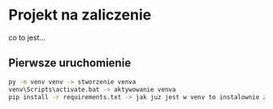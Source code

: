 # Projekt na zaliczenie

co to jest...

## Pierwsze uruchomienie 

```bash
py -m venv venv -> stworzenie venva
venv\Scripts\activate.bat -> aktywowanie venva
pip install -r requirements.txt -> jak juz jest w venv to instalownie zależności z requirements.txt
```


